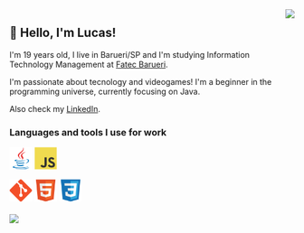 <img src="https://github-readme-stats.vercel.app/api/top-langs/?username=lucasoliveirabr&langs_count=12&layout=compact&theme=dark" align="right">

 ## 👋 Hello, I'm Lucas!

I'm 19 years old, I live in Barueri/SP and I'm studying Information Technology Management at [Fatec Barueri](https://fatecbarueri.edu.br/home/).

I'm passionate about tecnology and videogames! I'm a beginner in the programming universe, currently focusing on Java.

Also check my [LinkedIn](https://www.linkedin.com/in/lucas-oliveira-br/).

### Languages and tools I use for work

<div style="display: inline_block">
  <img width="40px" src="https://github.com/devicons/devicon/blob/v2.15.1/icons/java/java-original.svg" alt="Java">
  <img width="40px" src="https://github.com/devicons/devicon/blob/v2.15.1/icons/javascript/javascript-original.svg" alt="JavaScript">
  <p align="left">
</div>

<div>
  <img width="40px" src="https://github.com/devicons/devicon/blob/v2.15.1/icons/git/git-original.svg" alt="GIT">
  <img width="40px" src="https://github.com/devicons/devicon/blob/v2.15.1/icons/html5/html5-original.svg" alt="HTML5">
  <img width="40px" src="https://github.com/devicons/devicon/blob/v2.15.1/icons/css3/css3-original.svg" alt="CSS3">
</div>
<br>

<img src= "https://64.media.tumblr.com/2c551700bc0501aaca64fc6316abe140/a15a1cf8a4616f2a-ca/s400x600/05ccb753a73f4158abc271f4d7d24d141619ddbd.gifv" width="500px" align="center">
